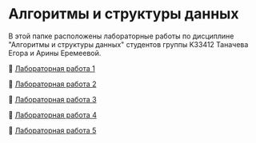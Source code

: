 # Алгоритмы и структуры данных

В этой папке расположены лабораторные работы по дисциплине "Алгоритмы и структуры данных" студентов группы K33412 Таначева Егора и Арины Еремеевой.

📎 [Лабораторная работа 1](./lab1/)

📎 [Лабораторная работа 2](./lab2)

📎 [Лабораторная работа 3](./lab3)

📎 [Лабораторная работа 4](./lab4)

📎 [Лабораторная работа 5](./lab5)